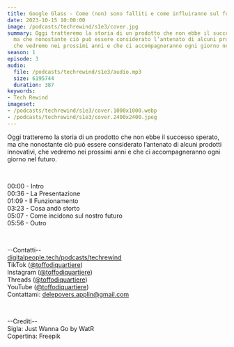 ```yaml
---
title: Google Glass - Come (non) sono falliti e come influiranno sul futuro
date: 2023-10-15 10:00:00
image: /podcasts/techrewind/s1e3/cover.jpg
summary: Oggi tratteremo la storia di un prodotto che non ebbe il successo sperato,
  ma che nonostante ciò può essere considerato l’antenato di alcuni prodotti innovativi,
  che vedremo nei prossimi anni e che ci accompagneranno ogni giorno nel futuro.
season: 1
episode: 3
audio:
  file: /podcasts/techrewind/s1e3/audio.mp3
  size: 6195744
  duration: 387
keywords:
- Tech Rewind
imageset:
- /podcasts/techrewind/s1e3/cover.1000x1000.webp
- /podcasts/techrewind/s1e3/cover.2400x2400.jpeg
---
```


Oggi tratteremo la storia di un prodotto che non ebbe il successo sperato, ma che nonostante ciò può essere considerato l’antenato di alcuni prodotti innovativi, che vedremo nei prossimi anni e che ci accompagneranno ogni giorno nel futuro.

<br>

00:00 - Intro<br>
00:36 - La Presentazione<br>
01:09 - Il Funzionamento<br>
03:23 - Cosa andò storto<br>
05:07 - Come incidono sul nostro futuro<br>
05:56 - Outro<br>

<br>

--Contatti--<br>
[digitalpeople.tech/podcasts/techrewind](https://w3id.org/digitalpeople/podcasts/techrewind)<br>
TikTok ([@toffodiquartiere](https://www.tiktok.com/@toffodiquartiere))<br>
Instagram ([@toffodiquartiere](https://www.instagram.com/toffodiquartiere))<br>
Threads ([@toffodiquartiere](https://www.threads.net/toffodiquartiere))<br>
YouTube ([@toffodiquartiere](https://www.youtube.com/@toffodiquartiere))<br>
Contattami: [delepovers.applin@gmail.com](mailto:delepovers.applin@gmail.com)

<br>

--Crediti--<br>
Sigla: Just Wanna Go by WatR<br>
Copertina: Freepik